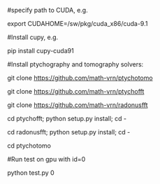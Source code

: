 #specify path to CUDA, e.g.

export CUDAHOME=/sw/pkg/cuda_x86/cuda-9.1

#Install cupy, e.g.

pip install cupy-cuda91

#Install ptychography and tomography solvers:

git clone https://github.com/math-vrn/ptychotomo

git clone https://github.com/math-vrn/ptychofft

git clone https://github.com/math-vrn/radonusfft

cd ptychofft; python setup.py install; cd -

cd radonusfft; python setup.py install; cd -

cd ptychotomo

#Run test on gpu with id=0

python test.py 0
